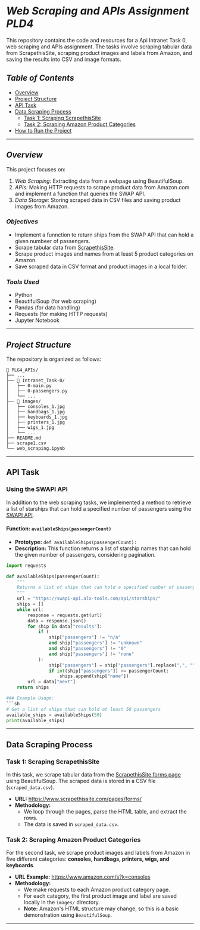 # *Web Scraping and APIs Assignment PLD4*

This repository contains the code and resources for a Api Intranet Task 0, web scraping and APIs assignment. The tasks involve scraping tabular data from ScrapethisSite, scraping product images and labels from Amazon, and saving the results into CSV and image formats.

## *Table of Contents*
- [Overview](#overview)
- [Project Structure](#project-structure)
- [API Task](#api-task)
- [Data Scraping Process](#data-scraping-process)
  - [Task 1: Scraping ScrapethisSite](#task-1-scraping-scrapethissite)
  - [Task 2: Scraping Amazon Product Categories](#task-2-scraping-amazon-product-categories)
- [How to Run the Project](#how-to-run-the-project)

---

## *Overview*

This project focuses on:
1. *Web Scraping:* Extracting data from a webpage using BeautifulSoup.
2. *APIs:* Making HTTP requests to scrape product data from Amazon.com and implement a function that queries the SWAP API.
3. *Data Storage:* Storing scraped data in CSV files and saving product images from Amazon.

### *Objectives*
- Implement a funnction to return ships from the SWAP API that can hold a given numbeer of passengers.
- Scrape tabular data from [ScrapethisSite](https://www.scrapethissite.com/pages/forms/).
- Scrape product images and names from at least 5 product categories on Amazon.
- Save scraped data in CSV format and product images in a local folder.
  
### *Tools Used*
- Python
- BeautifulSoup (for web scraping)
- Pandas (for data handling)
- Requests (for making HTTP requests)
- Jupyter Notebook

---

## *Project Structure*

The repository is organized as follows:

    📁 PLG4_APIs/
    ├── ...
    ├── 📁 Intranet_Task-0/  
    │   ├── 0-main.py 
    │   ├── 0-passengers.py             
    │   └── ...  
    ├── 📁 images/   
    │   ├── consoles_1.jpg  
    │   ├── handbags_1.jpg     
    │   ├── keyboards_1.jpg     
    │   ├── printers_1.jpg    
    │   ├── wigs_1.jpg    
    │   └── ...  
    ├── README.md
    ├── scrape1.csv  
    └── web_scraping.ipynb

---

## **API Task**

### **Using the SWAPI API**

In addition to the web scraping tasks, we implemented a method to retrieve a list of starships that can hold a specified number of passengers using the [SWAPI API](https://swapi.dev/).

#### **Function: `availableShips(passengerCount)`**

- **Prototype:** `def availableShips(passengerCount):`
- **Description:** This function returns a list of starship names that can hold the given number of passengers, considering pagination.

```python
import requests

def availableShips(passengerCount):
    """
    Returns a list of ships that can hold a specified number of passengers.
    """
    url = "https://swapi-api.alx-tools.com/api/starships/"
    ships = []
    while url:
        response = requests.get(url)
        data = response.json()
        for ship in data["results"]:
            if (
                ship["passengers"] != "n/a"
                and ship["passengers"] != "unknown"
                and ship["passengers"] != "0"
                and ship["passengers"] != "none"
            ):
                ship["passengers"] = ship["passengers"].replace(",", "")
                if int(ship["passengers"]) >= passengerCount:
                    ships.append(ship["name"])
        url = data["next"]
    return ships

### Example Usage:
```sh
# Get a list of ships that can hold at least 50 passengers
available_ships = availableShips(50)
print(available_ships)

```
---

## **Data Scraping Process**

### **Task 1: Scraping ScrapethisSite**

In this task, we scrape tabular data from the [ScrapethisSite forms page](https://www.scrapethissite.com/pages/forms/) using BeautifulSoup. The scraped data is stored in a CSV file (`scraped_data.csv`).

- **URL:** https://www.scrapethissite.com/pages/forms/
- **Methodology:** 
  - We loop through the pages, parse the HTML table, and extract the rows.
  - The data is saved in `scraped_data.csv`.

### **Task 2: Scraping Amazon Product Categories**

For the second task, we scrape product images and labels from Amazon in five different categories: **consoles, handbags, printers, wigs, and keyboards**.

- **URL Example:** https://www.amazon.com/s?k=consoles
- **Methodology:** 
  - We make requests to each Amazon product category page.
  - For each category, the first product image and label are saved locally in the `images/` directory.
  - **Note:** Amazon's HTML structure may change, so this is a basic demonstration using `BeautifulSoup`.

---


